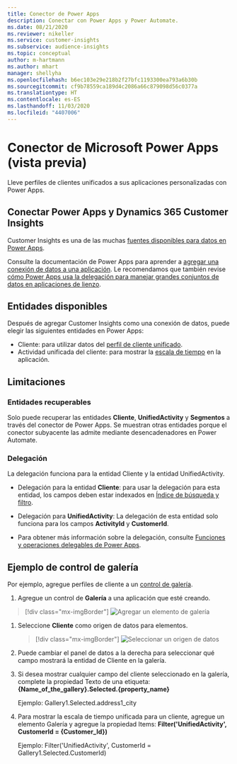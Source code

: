 ```yaml
---
title: Conector de Power Apps
description: Conectar con Power Apps y Power Automate.
ms.date: 08/21/2020
ms.reviewer: nikeller
ms.service: customer-insights
ms.subservice: audience-insights
ms.topic: conceptual
author: m-hartmann
ms.author: mhart
manager: shellyha
ms.openlocfilehash: b6ec103e29e218b2f27bfc1193300ea793a6b30b
ms.sourcegitcommit: cf9b78559ca189d4c2086a66c879098d56c0377a
ms.translationtype: HT
ms.contentlocale: es-ES
ms.lasthandoff: 11/03/2020
ms.locfileid: "4407006"
---
```

# <a name="microsoft-power-apps-connector-preview"></a>Conector de Microsoft Power Apps (vista previa)

Lleve perfiles de clientes unificados a sus aplicaciones personalizadas con Power Apps.

## <a name="connect-power-apps-and-dynamics-365-customer-insights"></a>Conectar Power Apps y Dynamics 365 Customer Insights

Customer Insights es una de las muchas [fuentes disponibles para datos en Power Apps](https://docs.microsoft.com/powerapps/maker/canvas-apps/working-with-data-sources).

Consulte la documentación de Power Apps para aprender a [agregar una conexión de datos a una aplicación](https://docs.microsoft.com/powerapps/maker/canvas-apps/add-data-connection). Le recomendamos que también revise [cómo Power Apps usa la delegación para manejar grandes conjuntos de datos en aplicaciones de lienzo](https://docs.microsoft.com/powerapps/maker/canvas-apps/delegation-overview).

## <a name="available-entities"></a>Entidades disponibles

Después de agregar Customer Insights como una conexión de datos, puede elegir las siguientes entidades en Power Apps:

- Cliente: para utilizar datos del [perfil de cliente unificado](customer-profiles.md).
- Actividad unificada del cliente: para mostrar la [escala de tiempo](activities.md) en la aplicación.

## <a name="limitations"></a>Limitaciones

### <a name="retrievable-entities"></a>Entidades recuperables

Solo puede recuperar las entidades **Cliente**, **UnifiedActivity** y **Segmentos** a través del conector de Power Apps. Se muestran otras entidades porque el conector subyacente las admite mediante desencadenadores en Power Automate.  

### <a name="delegation"></a>Delegación

La delegación funciona para la entidad Cliente y la entidad UnifiedActivity. 

- Delegación para la entidad **Cliente**: para usar la delegación para esta entidad, los campos deben estar indexados en [Índice de búsqueda y filtro](search-filter-index.md).  

- Delegación para **UnifiedActivity**: La delegación de esta entidad solo funciona para los campos **ActivityId** y **CustomerId**.  

- Para obtener más información sobre la delegación, consulte [Funciones y operaciones delegables de Power Apps](https://docs.microsoft.com/connectors/commondataservice/#power-apps-delegable-functions-and-operations-for-the-cds-for-apps). 

## <a name="example-gallery-control"></a>Ejemplo de control de galería

Por ejemplo, agregue perfiles de cliente a un [control de galería](https://docs.microsoft.com/powerapps/maker/canvas-apps/add-gallery).

1. Agregue un control de **Galería** a una aplicación que esté creando.

> [!div class="mx-imgBorder"]
> ![Agregar un elemento de galería](media/connector-powerapps9.png "Agregar un elemento de galería")

1. Seleccione **Cliente** como origen de datos para elementos.

    > [!div class="mx-imgBorder"]
    > ![Seleccionar un origen de datos](media/choose-datasource-powerapps.png "Seleccionar un origen de datos")

1. Puede cambiar el panel de datos a la derecha para seleccionar qué campo mostrará la entidad de Cliente en la galería.

1. Si desea mostrar cualquier campo del cliente seleccionado en la galería, complete la propiedad Texto de una etiqueta:  **{Name_of_the_gallery}.Selected.{property_name}**

    Ejemplo: Gallery1.Selected.address1_city

1. Para mostrar la escala de tiempo unificada para un cliente, agregue un elemento Galería y agregue la propiedad Items: **Filter('UnifiedActivity', CustomerId = {Customer_Id})**

    Ejemplo: Filter('UnifiedActivity', CustomerId = Gallery1.Selected.CustomerId)

